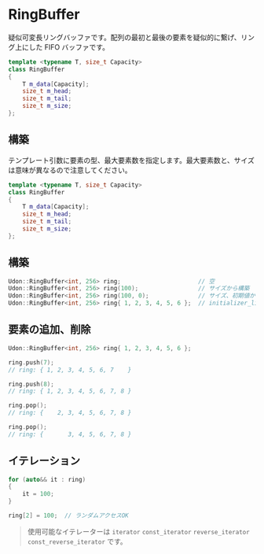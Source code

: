 # RingBuffer

疑似可変長リングバッファです。配列の最初と最後の要素を疑似的に繋げ、リング上にした FIFO バッファです。

```cpp
template <typename T, size_t Capacity>
class RingBuffer
{
    T m_data[Capacity];
    size_t m_head;
    size_t m_tail;
    size_t m_size;
};
```

## 構築

テンプレート引数に要素の型、最大要素数を指定します。最大要素数と、サイズは意味が異なるので注意してください。

```cpp
template <typename T, size_t Capacity>
class RingBuffer
{
    T m_data[Capacity];
    size_t m_head;
    size_t m_tail;
    size_t m_size;
};
```

## 構築

```cpp
Udon::RingBuffer<int, 256> ring;                      // 空
Udon::RingBuffer<int, 256> ring(100);                 // サイズから構築
Udon::RingBuffer<int, 256> ring(100, 0);              // サイズ、初期値から構築
Udon::RingBuffer<int, 256> ring{ 1, 2, 3, 4, 5, 6 };  // initializer_list から構築
```

## 要素の追加、削除

```cpp
Udon::RingBuffer<int, 256> ring{ 1, 2, 3, 4, 5, 6 };

ring.push(7);
// ring: { 1, 2, 3, 4, 5, 6, 7    }

ring.push(8);
// ring: { 1, 2, 3, 4, 5, 6, 7, 8 }

ring.pop();
// ring: {    2, 3, 4, 5, 6, 7, 8 }

ring.pop();
// ring: {       3, 4, 5, 6, 7, 8 }
```

## イテレーション

```cpp
for (auto&& it : ring)
{
    it = 100;
}
```

```cpp
ring[2] = 100;  // ランダムアクセスOK
```

> 使用可能なイテレーターは `iterator` `const_iterator` `reverse_iterator` `const_reverse_iterator` です。
